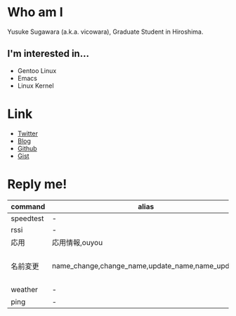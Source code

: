 # Who am I
Yusuke Sugawara (a.k.a. vicowara), Graduate Student in Hiroshima.

## I'm interested in...
- Gentoo Linux
- Emacs
- Linux Kernel

# Link

-   [Twitter](https://twitter.com/vicowara/)
-   [Blog](http://sugawarayusuke.hatenablog.com)
-   [Github](https://github.com/vicowara)
-   [Gist](https://gist.github.com/vicowara)

# Reply me!

| command   | alias                                               | args       |
|-----------|-----------------------------------------------------|------------|
| speedtest | -                                                   | -          |
| rssi      | -                                                   | -          |
| 応用      | 応用情報,ouyou                                      | -          |
| 名前変更  | name\_change,change\_name,update\_name,name\_update | 新しい名前 |
| weather   | -                                                   | 場所       |
| ping      | -                                                   | -          |
